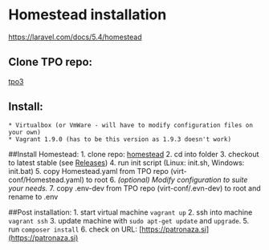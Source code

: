 # Homestead installation
https://laravel.com/docs/5.4/homestead

## Clone TPO repo:
[tpo3](git@github.com:zanvd/tpo3.git)

## Install:
	* Virtualbox (or VmWare - will have to modify configuration files on your own)
	* Vagrant 1.9.0 (has to be this version as 1.9.3 doesn't work)

##Install Homestead:
	1. clone repo: [homestead](https://github.com/laravel/homestead.git)
	2. cd into folder
	3. checkout to latest stable (see [Releases](https://github.com/laravel/homestead/releases))
	4. run init script (Linux: init.sh, Windows: init.bat)
	5. copy Homestead.yaml from TPO repo (virt-conf/Homestead.yaml) to root
	6. _(optional) Modify configuration to suite your needs._
	7. copy .env-dev from TPO repo (virt-conf/.evn-dev) to root and rename to .env

##Post installation:
	1. start virtual machine `vagrant up`
	2. ssh into machine `vagrant ssh`
	3. update machine with `sudo apt-get update` and `upgrade`.
	5. run `composer install`
	6. check on URL: [https://patronaza.si](https://patronaza.si)

